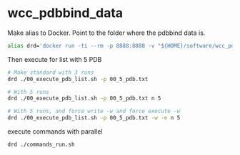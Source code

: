 # wcc_pdbbind_data

Make alias to Docker. Point to the folder where the pdbbind data is.

```bash
alias drd='docker run -ti --rm -p 8888:8888 -v "${HOME}/software/wcc_pdbbind_data":/home/jovyan/work --name rdock $USER/rdock'
```

Then execute for list with 5 PDB

```bash
# Make standard with 3 runs
drd ./00_execute_pdb_list.sh -p 00_5_pdb.txt

# With 5 runs 
drd ./00_execute_pdb_list.sh -p 00_5_pdb.txt n 5

# With 5 runs, and force write -w and force execute -w
drd ./00_execute_pdb_list.sh -p 00_5_pdb.txt -w -e n 5
```

execute commands with parallel
```bash
drd ./commands_run.sh
```
